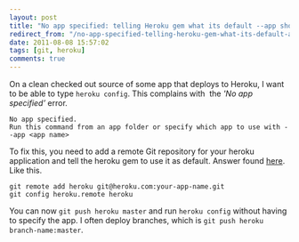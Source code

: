 ```yaml
---
layout: post
title: "No app specified: telling Heroku gem what its default --app should be"
redirect_from: "/no-app-specified-telling-heroku-gem-what-its-default-app-should-be"
date: 2011-08-08 15:57:02
tags: [git, heroku]
comments: true
---
```

On a clean checked out source of some app that deploys to Heroku, I want to be able to type `heroku config`. This complains with  the _'No app specified’_ error.

```
No app specified.
Run this command from an app folder or specify which app to use with --app <app name>
```

To fix this, you need to add a remote Git repository for your heroku application and tell the heroku gem to use it as default. Answer found [here](http://groups.google.com/group/heroku/browse_thread/thread/4fc0cc1caa366bfe). Like this.

```
git remote add heroku git@heroku.com:your-app-name.git
git config heroku.remote heroku
```

You can now `git push heroku master` and run `heroku config` without having to specify the app. I often deploy branches, which is `git push heroku branch-name:master`.



